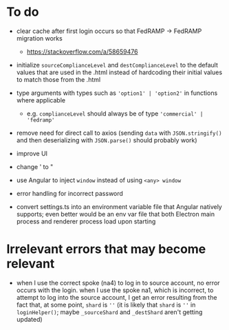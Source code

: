 # To do

- clear cache after first login occurs so that FedRAMP -> FedRAMP migration works
  - https://stackoverflow.com/a/58659476

- initialize `sourceComplianceLevel` and `destComplianceLevel` to the default values that are used in the .html instead of hardcoding their initial values to match those from the .html

- type arguments with types such as `'option1' | 'option2'` in functions where applicable

  - e.g. `complianceLevel` should always be of type `'commercial' | 'fedramp'`

- remove need for direct call to axios (sending `data` with `JSON.stringify()` and then deserializing with `JSON.parse()` should probably work)

- improve UI

- change ' to "

- use Angular to inject `window` instead of using `<any> window`

- error handling for incorrect password

- convert settings.ts into an environment variable file that Angular natively supports; even better would be an env var file that both Electron main process and renderer process load upon starting


# Irrelevant errors that may become relevant

- when I use the correct spoke (na4) to log in to source account, no error occurs with the login. when I use the spoke na1, which is incorrect, to attempt to log into the source account, I get an error resulting from the fact that, at some point, `shard` is `''` (it is likely that `shard` is `''` in `loginHelper()`; maybe `_sourceShard` and `_destShard` aren't getting updated)
